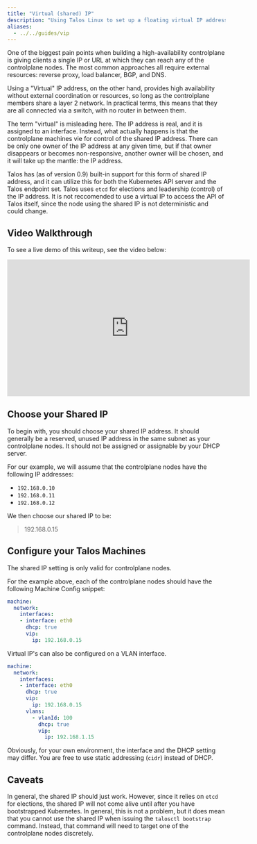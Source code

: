 ```yaml
---
title: "Virtual (shared) IP"
description: "Using Talos Linux to set up a floating virtual IP address for cluster access."
aliases:
  - ../../guides/vip
---
```


One of the biggest pain points when building a high-availability controlplane
is giving clients a single IP or URL at which they can reach any of the controlplane nodes.
The most common approaches all require external resources:  reverse proxy, load
balancer, BGP, and DNS.

Using a "Virtual" IP address, on the other hand, provides high availability
without external coordination or resources, so long as the controlplane members
share a layer 2 network.
In practical terms, this means that they are all connected via a switch, with no
router in between them.

The term "virtual" is misleading here.
The IP address is real, and it is assigned to an interface.
Instead, what actually happens is that the controlplane machines vie for
control of the shared IP address.
There can be only one owner of the IP address at any given time, but if that
owner disappears or becomes non-responsive, another owner will be chosen,
and it will take up the mantle: the IP address.

Talos has (as of version 0.9) built-in support for this form of shared IP address,
and it can utilize this for both the Kubernetes API server and the Talos endpoint set.
Talos uses `etcd` for elections and leadership (control) of the IP address.
It is not reccomended to use a virtual IP to access the API of Talos itself, since the
node using the shared IP is not deterministic and could change.

## Video Walkthrough

To see a live demo of this writeup, see the video below:

<iframe width="560" height="315" src="https://www.youtube.com/embed/BfMGInHtFBc" frameborder="0" allow="accelerometer; autoplay; clipboard-write; encrypted-media; gyroscope; picture-in-picture" allowfullscreen></iframe>

## Choose your Shared IP

To begin with, you should choose your shared IP address.
It should generally be a reserved, unused IP address in the same subnet as
your controlplane nodes.
It should not be assigned or assignable by your DHCP server.

For our example, we will assume that the controlplane nodes have the following
IP addresses:

- `192.168.0.10`
- `192.168.0.11`
- `192.168.0.12`

We then choose our shared IP to be:

> 192.168.0.15

## Configure your Talos Machines

The shared IP setting is only valid for controlplane nodes.

For the example above, each of the controlplane nodes should have the following
Machine Config snippet:

```yaml
machine:
  network:
    interfaces:
    - interface: eth0
      dhcp: true
      vip:
        ip: 192.168.0.15
```

Virtual IP's can also be configured on a VLAN interface.

```yaml
machine:
  network:
    interfaces:
    - interface: eth0
      dhcp: true
      vip:
        ip: 192.168.0.15
      vlans:
        - vlanId: 100
          dhcp: true
          vip:
            ip: 192.168.1.15
```

Obviously, for your own environment, the interface and the DHCP setting may
differ.
You are free to use static addressing (`cidr`) instead of DHCP.

## Caveats

In general, the shared IP should just work.
However, since it relies on `etcd` for elections, the shared IP will not come
alive until after you have bootstrapped Kubernetes.
In general, this is not a problem, but it does mean that you cannot use the
shared IP when issuing the `talosctl bootstrap` command.
Instead, that command will need to target one of the controlplane nodes
discretely.
